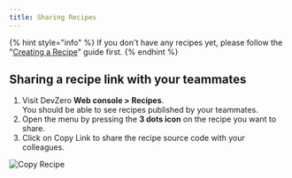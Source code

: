 ```yaml
---
title: Sharing Recipes
---
```

{% hint style="info" %}
If you don't have any recipes yet, please follow the "[Creating a Recipe](create-recipe.md)" guide first.
{% endhint %}

## Sharing a recipe link with your teammates

1. Visit DevZero **Web console > Recipes**.\
   You should be able to see recipes published by your teammates.
2. Open the menu by pressing the **3 dots icon** on the recipe you want to share.
3. Click on Copy Link to share the recipe source code with your colleagues.

![Copy Recipe](https://devzero.b-cdn.net/copy%20recipe.gif)
